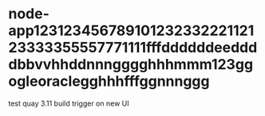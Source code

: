 # node-app12312345678910123233222112123333355557771111fffddddddeeddddbbvvhhddnnngggghhhmmm123ggogleoraclegghhhfffggnnnggg
test quay 3.11 build trigger on new UI

